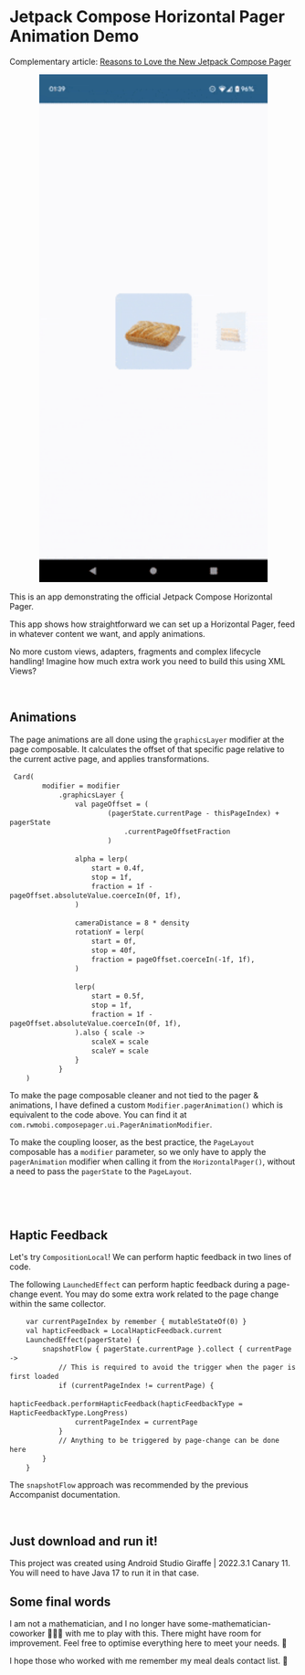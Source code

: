 # Jetpack Compose Horizontal Pager Animation Demo

Complementary article: [Reasons to Love the New Jetpack Compose Pager](https://medium.com/@callmeryan/reasons-to-love-the-new-jetpack-compose-pager-a53366fb6906)

<p align="center">
  <img src="greggs.gif" width="400" />
</p>

This is an app demonstrating the official Jetpack Compose Horizontal Pager.

This app shows how straightforward we can set up a Horizontal Pager, feed in whatever content we want, and apply animations.

No more custom views, adapters, fragments and complex lifecycle handling! Imagine how much extra work you need to build this using XML Views?

&nbsp;&nbsp;

## Animations

The page animations are all done using the `graphicsLayer` modifier at the page composable. It calculates the offset of that specific page relative to the current active page, and applies transformations.

```
 Card(
        modifier = modifier
            .graphicsLayer {
                val pageOffset = (
                        (pagerState.currentPage - thisPageIndex) + pagerState
                            .currentPageOffsetFraction
                        )

                alpha = lerp(
                    start = 0.4f,
                    stop = 1f,
                    fraction = 1f - pageOffset.absoluteValue.coerceIn(0f, 1f),
                )

                cameraDistance = 8 * density
                rotationY = lerp(
                    start = 0f,
                    stop = 40f,
                    fraction = pageOffset.coerceIn(-1f, 1f),
                )

                lerp(
                    start = 0.5f,
                    stop = 1f,
                    fraction = 1f - pageOffset.absoluteValue.coerceIn(0f, 1f),
                ).also { scale ->
                    scaleX = scale
                    scaleY = scale
                }
            }
    )
```

To make the page composable cleaner and not tied to the pager & animations, I have defined a custom `Modifier.pagerAnimation()` which is equivalent to the code above. You can find it at `com.rwmobi.composepager.ui.PagerAnimationModifier`. 

To make the coupling looser, as the best practice, the `PageLayout` composable has a `modifier` parameter, so we only have to apply the `pagerAnimation` modifier when calling it from the `HorizontalPager()`, without a need to pass the `pagerState` to the `PageLayout`.

&nbsp;

&nbsp;&nbsp;

## Haptic Feedback

Let's try `CompositionLocal`! We can perform haptic feedback in two lines of code.

The following `LaunchedEffect` can perform haptic feedback during a page-change event. You may do some extra work related to the page change within the same collector. 


```
    var currentPageIndex by remember { mutableStateOf(0) }
    val hapticFeedback = LocalHapticFeedback.current
    LaunchedEffect(pagerState) {
        snapshotFlow { pagerState.currentPage }.collect { currentPage ->
            // This is required to avoid the trigger when the pager is first loaded
            if (currentPageIndex != currentPage) {
                hapticFeedback.performHapticFeedback(hapticFeedbackType = HapticFeedbackType.LongPress)
                currentPageIndex = currentPage
            }
            // Anything to be triggered by page-change can be done here
        }
    }

```

The `snapshotFlow` approach was recommended by the previous Accompanist documentation.

&nbsp;
&nbsp;


## Just download and run it!

This project was created using Android Studio Giraffe | 2022.3.1 Canary 11. You will need to have Java 17 to run it in that case.


## Some final words

I am not a mathematician, and I no longer have some-mathematician-coworker 👨🏻‍🦲 with me to play with this. There might have room for improvement. Feel free to optimise everything here to meet your needs. 🙂

I hope those who worked with me remember my meal deals contact list. 🙂 
